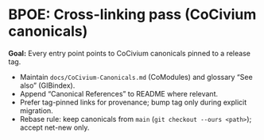 <!-- status: stub; target: 150+ words -->
<!-- status: stub; target: 150+ words -->
<!-- status: stub; target: 150+ words -->
# BPOE: Cross-linking pass (CoCivium canonicals)

**Goal:** Every entry point points to CoCivium canonicals pinned to a release tag.

- Maintain `docs/CoCivium-Canonicals.md` (CoModules) and glossary “See also” (GIBindex).
- Append “Canonical References” to README where relevant.
- Prefer tag-pinned links for provenance; bump tag only during explicit migration.
- Rebase rule: keep canonicals from `main` (`git checkout --ours <path>`); accept net-new only.




